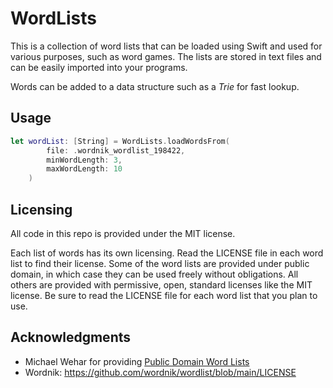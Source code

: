 # WordLists
This is a collection of word lists that can be loaded using Swift and used for various purposes, such as word games. The lists are stored in text files and can be easily imported into your programs.
                                                            
Words can be added to a data structure such as a _Trie_ for fast lookup.
                                                            
## Usage
```swift
let wordList: [String] = WordLists.loadWordsFrom(
        file: .wordnik_wordlist_198422,
        minWordLength: 3,
        maxWordLength: 10
    )
```

## Licensing
All code in this repo is provided under the MIT license. 

Each list of words has its own licensing. Read the LICENSE file in each word list to find their license. Some of the word lists are provided under public domain, in which case they can be used freely without obligations. All others are provided with permissive, open, standard licenses like the MIT license. Be sure to read the LICENSE file for each word list that you plan to use. 

## Acknowledgments
- Michael Wehar for providing [Public Domain Word Lists](https://github.com/MichaelWehar/Public-Domain-Word-Lists)
- Wordnik: https://github.com/wordnik/wordlist/blob/main/LICENSE 